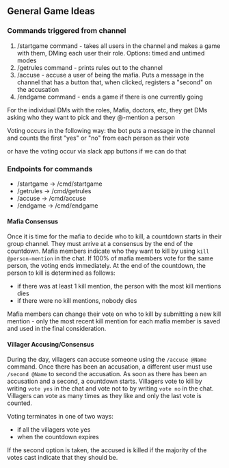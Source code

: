 ## General Game Ideas

### Commands triggered from channel
1. /startgame command - takes all users in the channel and makes a game with them, DMing each user their role. Options: timed and untimed modes
1. /getrules command - prints rules out to the channel
1. /accuse - accuse a user of being the mafia. Puts a message in the channel that has a button that, when clicked, registers a "second" on the accusation
1. /endgame command - ends a game if there is one currently going


For the individual DMs with the roles, Mafia, doctors, etc, they get DMs asking who they want to pick and they @-mention a person

Voting occurs in the following way: the bot puts a message in the channel and counts the first "yes" or "no" from each person as their vote

or have the voting occur via slack app buttons if we can do that


### Endpoints for commands
- /startgame -> /cmd/startgame
- /getrules -> /cmd/getrules
- /accuse -> /cmd/accuse
- /endgame -> /cmd/endgame


#### Mafia Consensus

Once it is time for the mafia to decide who to kill, a countdown starts in their group channel.
They must arrive at a consensus by the end of the countdown. Mafia members indicate who they want to 
kill by using `kill @person-mention` in the chat. If 100% of mafia members vote for the same person, the voting ends
immediately. At the end of the countdown, the person to kill is determined as follows:
- if there was at least 1 kill mention, the person with the most kill mentions dies
- if there were no kill mentions, nobody dies

Mafia members can change their vote on who to kill by submitting a new kill mention - only the most recent kill mention
for each mafia member is saved and used in the final consideration.


#### Villager Accusing/Consensus

During the day, villagers can accuse someone using the `/accuse @Name` command. Once there has been an accusation, a different user
must use `/second @Name` to second the accusation. As soon as there has been an accusation and a second, a countdown starts. Villagers vote to kill
by writing `vote yes` in the chat and vote not to by writing `vote no` in the chat. Villagers can vote as many times as they like and only the last vote is counted.

Voting terminates in one of two ways:
- if all the villagers vote yes
- when the countdown expires

If the second option is taken, the accused is killed if the majority of the votes cast indicate that they should be.
